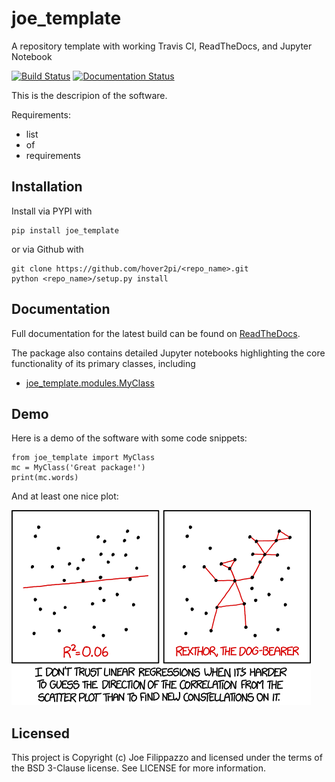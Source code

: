 # joe_template
A repository template with working Travis CI, ReadTheDocs, and Jupyter Notebook

[![Build Status](https://travis-ci.org/hover2pi/joe_template.svg?branch=master)](https://travis-ci.org/hover2pi/joe_template)
[![Documentation Status](https://readthedocs.org/projects/joe_template/badge/?version=latest)](https://joe_template.readthedocs.io/en/latest/?badge=latest)

This is the descripion of the software.

Requirements:
- list
- of
- requirements

## Installation

Install via PYPI with

```
pip install joe_template
```

or via Github with

```
git clone https://github.com/hover2pi/<repo_name>.git
python <repo_name>/setup.py install
```

## Documentation

Full documentation for the latest build can be found on [ReadTheDocs](https://joe_template.readthedocs.io/en/latest/).

The package also contains detailed Jupyter notebooks highlighting the core functionality of its primary classes, including

- [joe_template.modules.MyClass](https://github.com/hover2pi/joe_template/blob/master/notebooks/notebook.ipynb)

## Demo

Here is a demo of the software with some code snippets:

```
from joe_template import MyClass
mc = MyClass('Great package!')
print(mc.words)
```

And at least one nice plot:

![png](figures/plot.png)

## Licensed

This project is Copyright (c) Joe Filippazzo and licensed under the terms of the BSD 3-Clause license. See LICENSE for more information.
